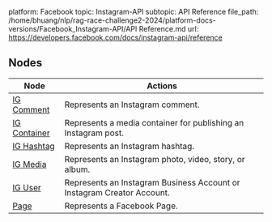 platform: Facebook
topic: Instagram-API
subtopic: API Reference
file_path: /home/bhuang/nlp/rag-race-challenge2-2024/platform-docs-versions/Facebook_Instagram-API/API Reference.md
url: https://developers.facebook.com/docs/instagram-api/reference

## Nodes

| Node | Actions |
| --- | --- |
| [IG Comment](https://developers.facebook.com/docs/instagram-api/reference/ig-comment/) | Represents an Instagram comment. |
| [IG Container](https://developers.facebook.com/docs/instagram-api/reference/ig-container/) | Represents a media container for publishing an Instagram post. |
| [IG Hashtag](https://developers.facebook.com/docs/instagram-api/reference/ig-hashtag/) | Represents an Instagram hashtag. |
| [IG Media](https://developers.facebook.com/docs/instagram-api/reference/ig-media/) | Represents an Instagram photo, video, story, or album. |
| [IG User](https://developers.facebook.com/docs/instagram-api/reference/ig-user/) | Represents an Instagram Business Account or Instagram Creator Account. |
| [Page](https://developers.facebook.com/docs/instagram-api/reference/page/) | Represents a Facebook Page. |